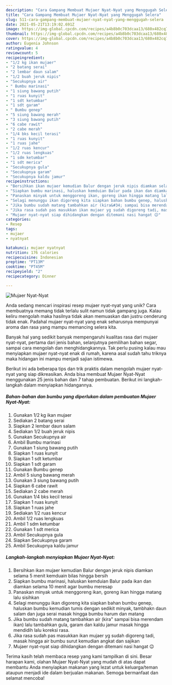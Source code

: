 ```yaml
---
description: "Cara Gampang Membuat Mujaer Nyat-Nyat yang Menggugah Selera"
title: "Cara Gampang Membuat Mujaer Nyat-Nyat yang Menggugah Selera"
slug: 511-cara-gampang-membuat-mujaer-nyat-nyat-yang-menggugah-selera
date: 2021-05-21T13:19:02.691Z
image: https://img-global.cpcdn.com/recipes/a4b8b0c703dcaa13/680x482cq70/mujaer-nyat-nyat-foto-resep-utama.jpg
thumbnail: https://img-global.cpcdn.com/recipes/a4b8b0c703dcaa13/680x482cq70/mujaer-nyat-nyat-foto-resep-utama.jpg
cover: https://img-global.cpcdn.com/recipes/a4b8b0c703dcaa13/680x482cq70/mujaer-nyat-nyat-foto-resep-utama.jpg
author: Eugenia Johnson
ratingvalue: 4
reviewcount: 5
recipeingredient:
- "1/2 kg ikan mujaer"
- "2 batang serai"
- "2 lembar daun salam"
- "1/2 buah jeruk nipis"
- "Secukupnya air"
- " Bumbu marinasi"
- "1 siung bawang putih"
- "1 ruas kunyit"
- "1 sdt ketumbar"
- "1 sdt garam"
- " Bumbu genep"
- "5 siung bawang merah"
- "3 siung bawang putih"
- "6 cabe rawit"
- "2 cabe merah"
- "1/4 bks kecil terasi"
- "1 ruas kunyit"
- "1 ruas jahe"
- "1/2 ruas kencur"
- "1/2 ruas lengkuas"
- "1 sdm ketumbar"
- "1 sdt merica"
- "Secukupnya gula"
- "Secukupnya garam"
- "Secukupnya kaldu jamur"
recipeinstructions:
- "Bersihkan ikan mujaer kemudian Balur dengan jeruk nipis diamkan selama 5 menit kemduain bilas hingga bersih"
- "Siapkan bumbu marinasi, haluskan kemduian Balur pada ikan dan diamkan selama 10 menit agar bumbu meresap"
- "Panaskan minyak untuk menggoreng ikan, goreng ikan hingga matang lalu sisihkan"
- "Selagi menunggu ikan digoreng kita siapkan bahan bumbu genep, haluskan bumbu kemudian tumis dengan sedikit minyak, tambhakn daun salam dan juga serai masak hingga bumbu harum dan matang"
- "Jika bumbu sudah matang tambahkan air (kira&#34; sampai bisa merendam ikan) lalu tambahkan gula, garam dan kaldu jamur masak hingga mendidih lalu koreksi rasa."
- "Jika rasa sudah pas masukkan ikan mujaer yg sudah digoreng tadi, masak hingga air bumbu surut kemudian angkat dan sajikan"
- "Mujaer nyat-nyat siap dihidangkan dengan ditemani nasi hangat 😉"
categories:
- Resep
tags:
- mujaer
- nyatnyat

katakunci: mujaer nyatnyat 
nutrition: 176 calories
recipecuisine: Indonesian
preptime: "PT13M"
cooktime: "PT45M"
recipeyield: "2"
recipecategory: Dinner

---
```



![Mujaer Nyat-Nyat](https://img-global.cpcdn.com/recipes/a4b8b0c703dcaa13/680x482cq70/mujaer-nyat-nyat-foto-resep-utama.jpg)

Anda sedang mencari inspirasi resep mujaer nyat-nyat yang unik? Cara membuatnya memang tidak terlalu sulit namun tidak gampang juga. Kalau keliru mengolah maka hasilnya tidak akan memuaskan dan justru cenderung tidak enak. Padahal mujaer nyat-nyat yang enak seharusnya mempunyai aroma dan rasa yang mampu memancing selera kita.

Banyak hal yang sedikit banyak mempengaruhi kualitas rasa dari mujaer nyat-nyat, pertama dari jenis bahan, selanjutnya pemilihan bahan segar, sampai cara mengolah dan menghidangkannya. Tak perlu pusing kalau mau menyiapkan mujaer nyat-nyat enak di rumah, karena asal sudah tahu triknya maka hidangan ini mampu menjadi sajian istimewa.




Berikut ini ada beberapa tips dan trik praktis dalam mengolah mujaer nyat-nyat yang siap dikreasikan. Anda bisa membuat Mujaer Nyat-Nyat menggunakan 25 jenis bahan dan 7 tahap pembuatan. Berikut ini langkah-langkah dalam menyiapkan hidangannya.

<!--inarticleads1-->

##### Bahan-bahan dan bumbu yang diperlukan dalam pembuatan Mujaer Nyat-Nyat:

1. Gunakan 1/2 kg ikan mujaer
1. Sediakan 2 batang serai
1. Siapkan 2 lembar daun salam
1. Sediakan 1/2 buah jeruk nipis
1. Gunakan Secukupnya air
1. Ambil  Bumbu marinasi
1. Gunakan 1 siung bawang putih
1. Siapkan 1 ruas kunyit
1. Siapkan 1 sdt ketumbar
1. Siapkan 1 sdt garam
1. Gunakan  Bumbu genep
1. Ambil 5 siung bawang merah
1. Gunakan 3 siung bawang putih
1. Siapkan 6 cabe rawit
1. Sediakan 2 cabe merah
1. Gunakan 1/4 bks kecil terasi
1. Siapkan 1 ruas kunyit
1. Siapkan 1 ruas jahe
1. Sediakan 1/2 ruas kencur
1. Ambil 1/2 ruas lengkuas
1. Ambil 1 sdm ketumbar
1. Gunakan 1 sdt merica
1. Ambil Secukupnya gula
1. Siapkan Secukupnya garam
1. Ambil Secukupnya kaldu jamur




<!--inarticleads2-->

##### Langkah-langkah menyiapkan Mujaer Nyat-Nyat:

1. Bersihkan ikan mujaer kemudian Balur dengan jeruk nipis diamkan selama 5 menit kemduain bilas hingga bersih
1. Siapkan bumbu marinasi, haluskan kemduian Balur pada ikan dan diamkan selama 10 menit agar bumbu meresap
1. Panaskan minyak untuk menggoreng ikan, goreng ikan hingga matang lalu sisihkan
1. Selagi menunggu ikan digoreng kita siapkan bahan bumbu genep, haluskan bumbu kemudian tumis dengan sedikit minyak, tambhakn daun salam dan juga serai masak hingga bumbu harum dan matang
1. Jika bumbu sudah matang tambahkan air (kira&#34; sampai bisa merendam ikan) lalu tambahkan gula, garam dan kaldu jamur masak hingga mendidih lalu koreksi rasa.
1. Jika rasa sudah pas masukkan ikan mujaer yg sudah digoreng tadi, masak hingga air bumbu surut kemudian angkat dan sajikan
1. Mujaer nyat-nyat siap dihidangkan dengan ditemani nasi hangat 😉




Terima kasih telah membaca resep yang kami tampilkan di sini. Besar harapan kami, olahan Mujaer Nyat-Nyat yang mudah di atas dapat membantu Anda menyiapkan makanan yang lezat untuk keluarga/teman ataupun menjadi ide dalam berjualan makanan. Semoga bermanfaat dan selamat mencoba!
